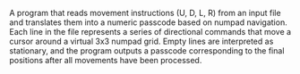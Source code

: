 A program that reads movement instructions (U, D, L, R) from an input file and translates them into a numeric passcode based on numpad navigation. Each line in the file represents a series of directional commands that move a cursor around a virtual 3x3 numpad grid. Empty lines are interpreted as stationary, and the program outputs a passcode corresponding to the final positions after all movements have been processed.
